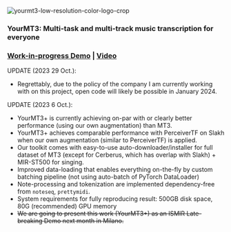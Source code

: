 ![yourmt3-low-resolution-color-logo-crop](https://user-images.githubusercontent.com/26891722/204390355-001877a1-d019-46d7-a33c-d3a3adc0743c.png)
### YourMT3: Multi-task and multi-track music transcription for everyone


### [Work-in-progress Demo](https://zenodo.org/records/10531675) | [Video](https://www.youtube.com/channel/UCbH4dDVnflLMITujb_IntHQ)

UPDATE (2023 29 Oct.):
- Regrettably, due to the policy of the company I am currently working with on this project, open code will likely be possible in January 2024. 

UPDATE (2023 6 Oct.):
- YourMT3+ is currently achieving on-par with or clearly better performance (using our own augmentation) than MT3.
- YourMT3+ achieves comparable performance with PerceiverTF on Slakh when our own augmentation (similar to PerceiverTF) is applied.
- Our toolkit comes with easy-to-use auto-downloader/installer for full dataset of MT3 (except for Cerberus, which has overlap with Slakh) + MIR-ST500 for singing.
- Improved data-loading that enables everything on-the-fly by custom batching pipeline (not using auto-batch of PyTorch DataLoader)
- Note-processing and tokenization are implemented dependency-free from `noteseq`, `prettymidi`.
- System requirements for fully reproducing result: 500GB disk space, 80G (recommended) GPU memory
- ~~We are going to present this work (YourMT3+) as an ISMIR Late-breaking Demo next month in Milano.~~


